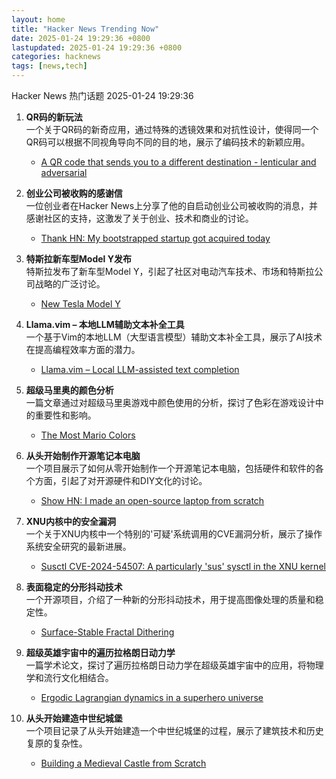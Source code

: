 ```yaml
---
layout: home
title: "Hacker News Trending Now"
date: 2025-01-24 19:29:36 +0800
lastupdated: 2025-01-24 19:29:36 +0800
categories: hacknews
tags: [news,tech]
---
```

Hacker News 热门话题 2025-01-24 19:29:36

1. **QR码的新玩法**  
   一个关于QR码的新奇应用，通过特殊的透镜效果和对抗性设计，使得同一个QR码可以根据不同视角导向不同的目的地，展示了编码技术的新颖应用。  
   - [A QR code that sends you to a different destination - lenticular and adversarial][qrcode]

2. **创业公司被收购的感谢信**  
   一位创业者在Hacker News上分享了他的自启动创业公司被收购的消息，并感谢社区的支持，这激发了关于创业、技术和商业的讨论。  
   - [Thank HN: My bootstrapped startup got acquired today][thank-hn]

3. **特斯拉新车型Model Y发布**  
   特斯拉发布了新车型Model Y，引起了社区对电动汽车技术、市场和特斯拉公司战略的广泛讨论。  
   - [New Tesla Model Y][tesla-model-y]

4. **Llama.vim – 本地LLM辅助文本补全工具**  
   一个基于Vim的本地LLM（大型语言模型）辅助文本补全工具，展示了AI技术在提高编程效率方面的潜力。  
   - [Llama.vim – Local LLM-assisted text completion][llama-vim]

5. **超级马里奥的颜色分析**  
   一篇文章通过对超级马里奥游戏中颜色使用的分析，探讨了色彩在游戏设计中的重要性和影响。  
   - [The Most Mario Colors][mario-colors]

6. **从头开始制作开源笔记本电脑**  
   一个项目展示了如何从零开始制作一个开源笔记本电脑，包括硬件和软件的各个方面，引起了对开源硬件和DIY文化的讨论。  
   - [Show HN: I made an open-source laptop from scratch][open-pc]

7. **XNU内核中的安全漏洞**  
   一个关于XNU内核中一个特别的'可疑'系统调用的CVE漏洞分析，展示了操作系统安全研究的最新进展。  
   - [Susctl CVE-2024-54507: A particularly 'sus' sysctl in the XNU kernel][susctl-cve]

8. **表面稳定的分形抖动技术**  
   一个开源项目，介绍了一种新的分形抖动技术，用于提高图像处理的质量和稳定性。  
   - [Surface-Stable Fractal Dithering][dithering]

9. **超级英雄宇宙中的遍历拉格朗日动力学**  
   一篇学术论文，探讨了遍历拉格朗日动力学在超级英雄宇宙中的应用，将物理学和流行文化相结合。  
   - [Ergodic Lagrangian dynamics in a superhero universe][superhero-dynamics]

10. **从头开始建造中世纪城堡**  
    一个项目记录了从头开始建造一个中世纪城堡的过程，展示了建筑技术和历史复原的复杂性。  
    - [Building a Medieval Castle from Scratch][medieval-castle]

[qrcode]: https://mstdn.social/@isziaui/113874436953157913
[thank-hn]: https://news.ycombinator.com/item?id=42806247
[tesla-model-y]: https://www.tesla.com/modely
[llama-vim]: https://github.com/ggml-org/llama.vim
[mario-colors]: https://lmnt.me/blog/the-most-mario-colors.html
[open-pc]: https://www.byran.ee/posts/creation/
[susctl-cve]: https://jprx.io/cve-2024-54507/
[dithering]: https://github.com/runevision/Dither3D
[superhero-dynamics]: https://pubs.aip.org/aapt/ajp/article/93/2/127/3331568/Ergodic-Lagrangian-dynamics-in-a-superhero
[medieval-castle]: https://www.guedelon.fr/en/